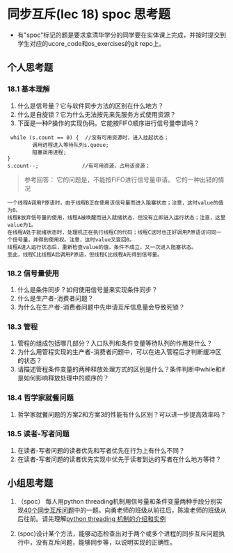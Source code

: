 # 同步互斥(lec 18) spoc 思考题


- 有"spoc"标记的题是要求拿清华学分的同学要在实体课上完成，并按时提交到学生对应的ucore_code和os_exercises的git repo上。

## 个人思考题

### 18.1 基本理解
1. 什么是信号量？它与软件同步方法的区别在什么地方？
2. 什么是自旋锁？它为什么无法按先来先服务方式使用资源？
3. 下面是一种P操作的实现伪码。它能按FIFO顺序进行信号量申请吗？
```
 while (s.count == 0) {  //没有可用资源时，进入挂起状态；
        调用进程进入等待队列s.queue;
        阻塞调用进程;
}
s.count--;              //有可用资源，占用该资源； 
```

> 参考回答： 它的问题是，不能按FIFO进行信号量申请。
> 它的一种出错的情况
```
一个线程A调用P原语时，由于线程B正在使用该信号量而进入阻塞状态；注意，这时value的值为0。
线程B放弃信号量的使用，线程A被唤醒而进入就绪状态，但没有立即进入运行状态；注意，这里value为1。
在线程A处于就绪状态时，处理机正在执行线程C的代码；线程C这时也正好调用P原语访问同一个信号量，并得到使用权。注意，这时value又变回0。
线程A进入运行状态后，重新检查value的值，条件不成立，又一次进入阻塞状态。
至此，线程C比线程A后调用P原语，但线程C比线程A先得到信号量。
```

### 18.2 信号量使用

1. 什么是条件同步？如何使用信号量来实现条件同步？
2. 什么是生产者-消费者问题？
3. 为什么在生产者-消费者问题中先申请互斥信息量会导致死锁？

### 18.3 管程

1. 管程的组成包括哪几部分？入口队列和条件变量等待队列的作用是什么？
2. 为什么用管程实现的生产者-消费者问题中，可以在进入管程后才判断缓冲区的状态？
3. 请描述管程条件变量的两种释放处理方式的区别是什么？条件判断中while和if是如何影响释放处理中的顺序的？

### 18.4 哲学家就餐问题

1. 哲学家就餐问题的方案2和方案3的性能有什么区别？可以进一步提高效率吗？

### 18.5 读者-写者问题

1. 在读者-写者问题的读者优先和写者优先在行为上有什么不同？
2. 在读者-写者问题的读者优先实现中优先于读者到达的写者在什么地方等待？
 
## 小组思考题

1. （spoc） 每人用python threading机制用信号量和条件变量两种手段分别实现[40个同步互斥问题](07-2-spoc-pv-problems.md)中的一题。向勇老师的班级从前往后，陈渝老师的班级从后往前。请先理解[python threading 机制的介绍和实例](https://github.com/chyyuu/ucore_lab/tree/master/related_info/lab7/semaphore_condition)

2. (spoc)设计某个方法，能够动态检查出对于两个或多个进程的同步互斥问题执行中，没有互斥问题，能够同步等，以说明实现的正确性。
